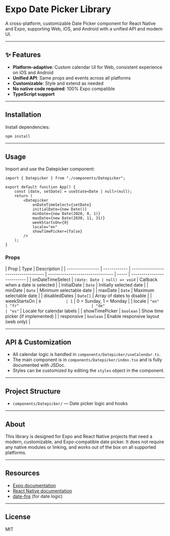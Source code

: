 # Expo Date Picker Library

A cross-platform, customizable Date Picker component for React Native and Expo, supporting Web, iOS, and Android with a unified API and modern UI.

---

## ✨ Features

- **Platform-adaptive**: Custom calendar UI for Web, consistent experience on iOS and Android
- **Unified API**: Same props and events across all platforms
- **Customizable**: Style and extend as needed
- **No native code required**: 100% Expo compatible
- **TypeScript support**

---

## Installation

Install dependencies:

```bash
npm install
```

---

## Usage

Import and use the Datepicker component:

```tsx
import { Datepicker } from "./components/Datepicker";

export default function App() {
	const [date, setDate] = useState<Date | null>(null);
	return (
		<Datepicker
			onDateTimeSelect={setDate}
			initialDate={new Date()}
			minDate={new Date(2020, 0, 1)}
			maxDate={new Date(2030, 11, 31)}
			weekStartsOn={0}
			locale="en"
			showTimePicker={false}
		/>
	);
}
```

### Props

| Prop             | Type         | Description                         |
| ---------------- | ------------ | ----------------------------------- | -------------------------------- | ----- | -------------------------- |
| onDateTimeSelect | `(date: Date | null) => void`                      | Callback when a date is selected |
| initialDate      | `Date`       | Initially selected date             |
| minDate          | `Date`       | Minimum selectable date             |
| maxDate          | `Date`       | Maximum selectable date             |
| disabledDates    | `Date[]`     | Array of dates to disable           |
| weekStartsOn     | `0           | 1`                                  | 0 = Sunday, 1 = Monday           |
| locale           | `"en"        | "fr"                                | "de"                             | "es"` | Locale for calendar labels |
| showTimePicker   | `boolean`    | Show time picker (if implemented)   |
| responsive       | `boolean`    | Enable responsive layout (web only) |

---

## API & Customization

- All calendar logic is handled in `components/Datepicker/useCalendar.ts`.
- The main component is in `components/Datepicker/index.tsx` and is fully documented with JSDoc.
- Styles can be customized by editing the `styles` object in the component.

---

## Project Structure

- `components/Datepicker/` — Date picker logic and hooks

---

## About

This library is designed for Expo and React Native projects that need a modern, customizable, and Expo-compatible date picker. It does not require any native modules or linking, and works out of the box on all supported platforms.

---

## Resources

- [Expo documentation](https://docs.expo.dev/)
- [React Native documentation](https://reactnative.dev/)
- [date-fns](https://date-fns.org/) (for date logic)

---

## License

MIT
